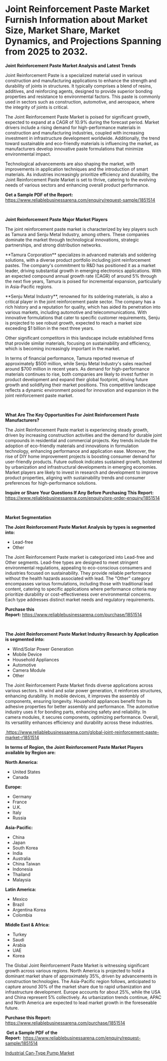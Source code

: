 <p><h1>Joint Reinforcement Paste Market Furnish Information about Market Size, Market Share, Market Dynamics, and Projections Spanning from 2025 to 2032.</h1></p><p><strong>Joint Reinforcement Paste Market Analysis and Latest Trends</strong></p>
<p><p>Joint Reinforcement Paste is a specialized material used in various construction and manufacturing applications to enhance the strength and durability of joints in structures. It typically comprises a blend of resins, additives, and reinforcing agents, designed to provide superior bonding properties and resistance to environmental factors. This paste is commonly used in sectors such as construction, automotive, and aerospace, where the integrity of joints is critical.</p><p>The Joint Reinforcement Paste Market is poised for significant growth, expected to expand at a CAGR of 10.9% during the forecast period. Market drivers include a rising demand for high-performance materials in construction and manufacturing industries, coupled with increasing investment in infrastructure development worldwide. Additionally, the trend toward sustainable and eco-friendly materials is influencing the market, as manufacturers develop innovative paste formulations that minimize environmental impact.</p><p>Technological advancements are also shaping the market, with improvements in application techniques and the introduction of smart materials. As industries increasingly prioritize efficiency and durability, the Joint Reinforcement Paste Market is set to thrive, catering to the evolving needs of various sectors and enhancing overall product performance.</p></p>
<p><strong>Get a Sample PDF of the Report:&nbsp;</strong> <a href="https://www.reliablebusinessarena.com/enquiry/request-sample/1851514?utm_campaign=3013&utm_medium=2&utm_source=Github&utm_content=ia&utm_term=26032025&utm_id=joint-reinforcement-paste">https://www.reliablebusinessarena.com/enquiry/request-sample/1851514</a></p>
<p>&nbsp;</p>
<p><strong>Joint Reinforcement Paste Major Market Players</strong></p>
<p><p>The joint reinforcement paste market is characterized by key players such as Tamura and Senju Metal Industry, among others. These companies dominate the market through technological innovations, strategic partnerships, and strong distribution networks.</p><p>**Tamura Corporation** specializes in advanced materials and soldering solutions, with a diverse product portfolio including joint reinforcement pastes. The company's commitment to R&D has positioned it as a market leader, driving substantial growth in emerging electronics applications. With an expected compound annual growth rate (CAGR) of around 5% through the next five years, Tamura is poised for incremental expansion, particularly in Asia-Pacific regions.</p><p>**Senju Metal Industry**, renowned for its soldering materials, is also a critical player in the joint reinforcement paste sector. The company has a rich history and a reputation for quality, which has aided its penetration into various markets, including automotive and telecommunications. With innovative formulations that cater to specific customer requirements, Senju is projected to see robust growth, expected to reach a market size exceeding $1 billion in the next three years.</p><p>Other significant competitors in this landscape include established firms that provide similar materials, focusing on sustainability and efficiency, which is becoming increasingly important in the market.</p><p>In terms of financial performance, Tamura reported revenue of approximately $500 million, while Senju Metal Industry's sales reached around $700 million in recent years. As demand for high-performance materials continues to rise, both companies are likely to invest further in product development and expand their global footprint, driving future growth and solidifying their market positions. This competitive landscape reflects a dynamic environment poised for innovation and expansion in the joint reinforcement paste market.</p></p>
<p>&nbsp;</p>
<p><strong>What Are The Key Opportunities For Joint Reinforcement Paste Manufacturers?</strong></p>
<p><p>The Joint Reinforcement Paste market is experiencing steady growth, driven by increasing construction activities and the demand for durable joint compounds in residential and commercial projects. Key trends include the adoption of eco-friendly materials and innovations in formulation technology, enhancing performance and application ease. Moreover, the rise of DIY home improvement projects is boosting consumer demand for user-friendly products. Future outlook indicates sustained growth, bolstered by urbanization and infrastructural developments in emerging economies. Market players are likely to invest in research and development to improve product properties, aligning with sustainability trends and consumer preferences for high-performance solutions.</p></p>
<p><strong>Inquire or Share Your Questions If Any Before Purchasing This Report:</strong> <a href="https://www.reliablebusinessarena.com/enquiry/pre-order-enquiry/1851514?utm_campaign=3013&utm_medium=2&utm_source=Github&utm_content=ia&utm_term=26032025&utm_id=joint-reinforcement-paste">https://www.reliablebusinessarena.com/enquiry/pre-order-enquiry/1851514</a></p>
<p>&nbsp;</p>
<p><strong>Market Segmentation</strong></p>
<p><strong>The Joint Reinforcement Paste Market Analysis by types is segmented into:</strong></p>
<p><ul><li>Lead-free</li><li>Other</li></ul></p>
<p><p>The Joint Reinforcement Paste market is categorized into Lead-free and Other segments. Lead-free types are designed to meet stringent environmental regulations, appealing to eco-conscious consumers and industries focused on sustainability. They provide reliable performance without the health hazards associated with lead. The "Other" category encompasses various formulations, including those with traditional lead content, catering to specific applications where performance criteria may prioritize durability or cost-effectiveness over environmental concerns. Each type addresses distinct market needs and regulatory requirements.</p></p>
<p><strong>Purchase this Report:&nbsp;</strong><a href="https://www.reliablebusinessarena.com/purchase/1851514?utm_campaign=3013&utm_medium=2&utm_source=Github&utm_content=ia&utm_term=26032025&utm_id=joint-reinforcement-paste">https://www.reliablebusinessarena.com/purchase/1851514</a></p>
<p>&nbsp;</p>
<p><strong>The Joint Reinforcement Paste Market Industry Research by Application is segmented into:</strong></p>
<p><ul><li>Wind/Solar Power Generation</li><li>Mobile Device</li><li>Household Appliances</li><li>Automotive</li><li>Camera Module</li><li>Other</li></ul></p>
<p><p>The Joint Reinforcement Paste Market finds diverse applications across various sectors. In wind and solar power generation, it reinforces structures, enhancing durability. In mobile devices, it improves the assembly of components, ensuring longevity. Household appliances benefit from its adhesive properties for better assembly and performance. The automotive industry uses it for bonding parts, enhancing safety and reliability. In camera modules, it secures components, optimizing performance. Overall, its versatility enhances efficiency and durability across these industries.</p></p>
<p><a href="https://www.reliablebusinessarena.com/global-joint-reinforcement-paste-market-r1851514?utm_campaign=3013&utm_medium=2&utm_source=Github&utm_content=ia&utm_term=26032025&utm_id=joint-reinforcement-paste">&nbsp;https://www.reliablebusinessarena.com/global-joint-reinforcement-paste-market-r1851514</a></p>
<p><strong>In terms of Region, the Joint Reinforcement Paste Market Players available by Region are:</strong></p>
<p>
    <p> <strong> North America: </strong>
        <ul>
            <li>United States</li>
            <li>Canada</li>
        </ul>
        </p> 
    <p> <strong> Europe: </strong>
        <ul>
            <li>Germany</li>
            <li>France</li>
            <li>U.K.</li>
            <li>Italy</li>
            <li>Russia</li>
        </ul>
        </p> 
    <p> <strong> Asia-Pacific: </strong>
        <ul>
            <li>China</li>
            <li>Japan</li>
            <li>South Korea</li>
            <li>India</li>
            <li>Australia</li>
            <li>China Taiwan</li>
            <li>Indonesia</li>
            <li>Thailand</li>
            <li>Malaysia</li>
        </ul>
        </p> 
    <p> <strong> Latin America: </strong>
        <ul>
            <li>Mexico</li>
            <li>Brazil</li>
            <li>Argentina Korea</li>
            <li>Colombia</li>
        </ul>
        </p> 
    <p> <strong> Middle East & Africa: </strong>
        <ul>
            <li>Turkey</li>
            <li>Saudi</li>
            <li>Arabia</li>
            <li>UAE</li>
            <li>Korea</li>
        </ul>
    </p>
    </p>
<p><p>The Global Joint Reinforcement Paste Market is witnessing significant growth across various regions. North America is projected to hold a dominant market share of approximately 35%, driven by advancements in construction technologies. The Asia-Pacific region follows, anticipated to capture around 30% of the market share due to rapid urbanization and infrastructure development. Europe accounts for about 25%, while the USA and China represent 5% collectively. As urbanization trends continue, APAC and North America are expected to lead market growth in the foreseeable future.</p></p>
<p><strong>Purchase this Report: </strong><a href="https://www.reliablebusinessarena.com/purchase/1851514?utm_campaign=3013&utm_medium=2&utm_source=Github&utm_content=ia&utm_term=26032025&utm_id=joint-reinforcement-paste">https://www.reliablebusinessarena.com/purchase/1851514</a></p>
<p>&nbsp;<strong>Get a Sample PDF of the Report:&nbsp;&nbsp;</strong><a href="https://www.reliablebusinessarena.com/enquiry/request-sample/1851514?utm_campaign=3013&utm_medium=2&utm_source=Github&utm_content=ia&utm_term=26032025&utm_id=joint-reinforcement-paste">https://www.reliablebusinessarena.com/enquiry/request-sample/1851514</a></p>
<p><strong></strong></p>
<p><p><a href="https://github.com/micbotam/Market-Research-Report-List-1/blob/main/industrial-can-type-pump-market.md?utm_campaign=3013&utm_medium=2&utm_source=Github&utm_content=ia&utm_term=26032025&utm_id=joint-reinforcement-paste">Industrial Can-Type Pump Market</a></p></p>
